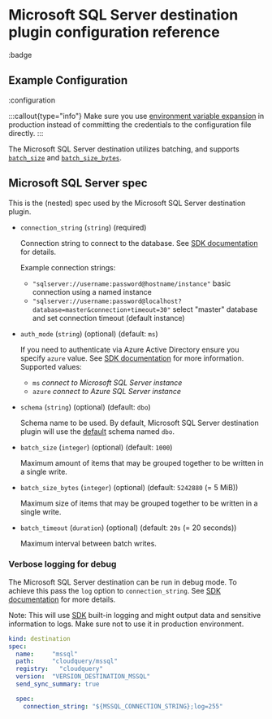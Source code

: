 # Microsoft SQL Server destination plugin configuration reference

:badge

## Example Configuration

:configuration

:::callout{type="info"}
Make sure you use [environment variable expansion](/docs/advanced-topics/environment-variable-substitution) in production instead of committing the credentials to the configuration file directly.
:::

The Microsoft SQL Server destination utilizes batching, and supports [`batch_size`](/docs/reference/destination-spec#batch_size) and [`batch_size_bytes`](/docs/reference/destination-spec#batch_size_bytes).

## Microsoft SQL Server spec

This is the (nested) spec used by the Microsoft SQL Server destination plugin.

- `connection_string` (`string`) (required)

  Connection string to connect to the database.
  See [SDK documentation](https://github.com/microsoft/go-mssqldb#connection-parameters-and-dsn) for details.

  Example connection strings:
	- `"sqlserver://username:password@hostname/instance"` basic connection using a named instance
	- `"sqlserver://username:password@localhost?database=master&connection+timeout=30"` select "master" database and set connection timeout (default instance)


- `auth_mode` (`string`) (optional) (default: `ms`)

  If you need to authenticate via Azure Active Directory ensure you specify `azure` value.
  See [SDK documentation](https://github.com/microsoft/go-mssqldb#azure-active-directory-authentication) for more information.
  Supported values:

    - `ms` _connect to Microsoft SQL Server instance_
    - `azure` _connect to Azure SQL Server instance_

- `schema` (`string`) (optional) (default: `dbo`)

  Schema name to be used. 
  By default, Microsoft SQL Server destination plugin will use the [default](https://learn.microsoft.com/en-us/sql/relational-databases/security/authentication-access/ownership-and-user-schema-separation?view=sql-server-ver16#the-dbo-schema) schema named `dbo`.

- `batch_size` (`integer`) (optional) (default: `1000`)

  Maximum amount of items that may be grouped together to be written in a single write.

- `batch_size_bytes` (`integer`) (optional) (default: `5242880` (= 5 MiB))

  Maximum size of items that may be grouped together to be written in a single write.

- `batch_timeout` (`duration`) (optional) (default: `20s` (= 20 seconds))

  Maximum interval between batch writes.

### Verbose logging for debug

The Microsoft SQL Server destination can be run in debug mode.
To achieve this pass the `log` option to `connection_string`.
See [SDK documentation](https://github.com/microsoft/go-mssqldb#connection-parameters-and-dsn) for more details.

Note: This will use [SDK](https://github.com/microsoft/go-mssqldb) built-in logging
and might output data and sensitive information to logs.
Make sure not to use it in production environment.

```yaml copy
kind: destination
spec:
  name:     "mssql"
  path:     "cloudquery/mssql"
  registry:   "cloudquery"
  version:  "VERSION_DESTINATION_MSSQL"
  send_sync_summary: true

  spec:
    connection_string: "${MSSQL_CONNECTION_STRING};log=255"
```
